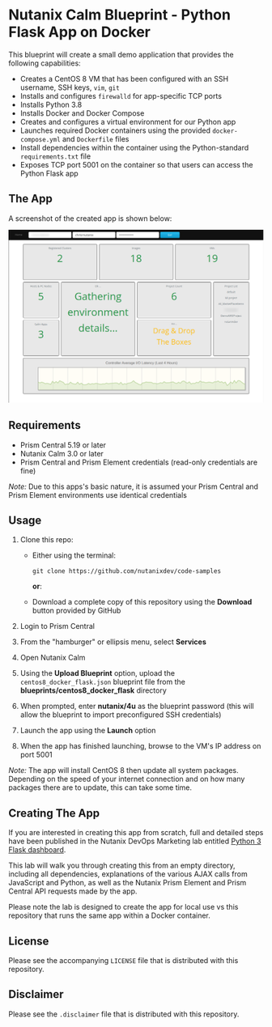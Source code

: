 # Nutanix Calm Blueprint - Python Flask App on Docker

This blueprint will create a small demo application that provides the following capabilities:

- Creates a CentOS 8 VM that has been configured with an SSH username, SSH keys, `vim`, `git`
- Installs and configures `firewalld` for app-specific TCP ports
- Installs Python 3.8
- Installs Docker and Docker Compose
- Creates and configures a virtual environment for our Python app
- Launches required Docker containers using the provided `docker-compose.yml` and `Dockerfile` files
- Install dependencies within the container using the Python-standard `requirements.txt` file
- Exposes TCP port 5001 on the container so that users can access the Python Flask app

## The App

A screenshot of the created app is shown below:

![App running](./screenshot.png)

## Requirements

- Prism Central 5.19 or later
- Nutanix Calm 3.0 or later
- Prism Central and Prism Element credentials (read-only credentials are fine)

*Note:* Due to this apps's basic nature, it is assumed your Prism Central and Prism Element environments use identical credentials

## Usage

1. Clone this repo:

   - Either using the terminal:

     ```
     git clone https://github.com/nutanixdev/code-samples
     ```

     **or**:

   - Download a complete copy of this repository using the **Download** button provided by GitHub

2. Login to Prism Central
3. From the "hamburger" or ellipsis menu, select **Services**
4. Open Nutanix Calm
5. Using the **Upload Blueprint** option, upload the `centos8_docker_flask.json` blueprint file from the **blueprints/centos8_docker_flask** directory
6. When prompted, enter **nutanix/4u** as the blueprint password (this will allow the blueprint to import preconfigured SSH credentials)
7. Launch the app using the **Launch** option
8. When the app has finished launching, browse to the VM's IP address on port 5001

*Note:* The app will install CentOS 8 then update all system packages.  Depending on the speed of your internet connection and on how many packages there are to update, this can take some time.

## Creating The App

If you are interested in creating this app from scratch, full and detailed steps have been published in the Nutanix DevOps Marketing lab entitled [Python 3 Flask dashboard](https://www.nutanix.dev/labs/python-flask-dashboard/).

This lab will walk you through creating this from an empty directory, including all dependencies, explanations of the various AJAX calls from JavaScript and Python, as well as the Nutanix Prism Element and Prism Central API requests made by the app.

Please note the lab is designed to create the app for local use vs this repository that runs the same app within a Docker container.

## License

Please see the accompanying `LICENSE` file that is distributed with this repository.

## Disclaimer

Please see the `.disclaimer` file that is distributed with this repository.
